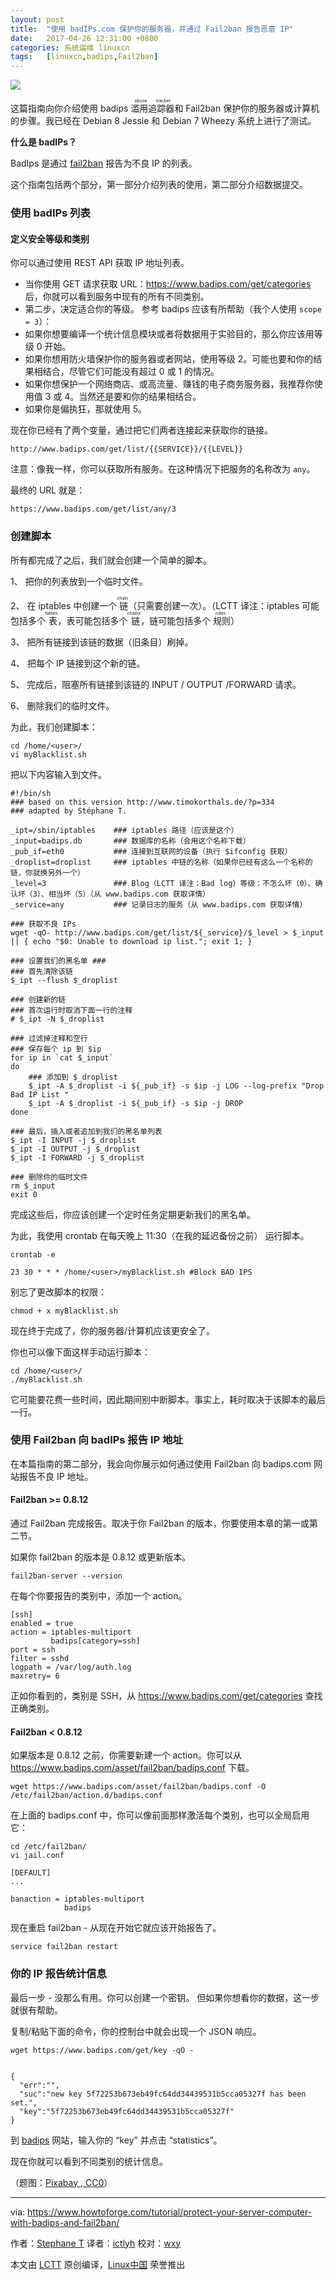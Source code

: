 ```yaml
---
layout: post
title:	"使用 badIPs.com 保护你的服务器，并通过 Fail2ban 报告恶意 IP"
date:	2017-04-26 12:31:00 +0800 
categories:	系统运维 linuxcn 
tags:	[linuxcn,badips,Fail2ban]
---
```



![](/Asserts/Images/album/201704/26/123044cdfzvlbjbh2v6vx6.jpg)


这篇指南向你介绍使用 badips <ruby> 滥用追踪器 <rp>  （ </rp> <rt>  abuse tracker </rt> <rp>  ） </rp></ruby>和 Fail2ban 保护你的服务器或计算机的步骤。我已经在 Debian 8 Jessie 和 Debian 7 Wheezy 系统上进行了测试。


**什么是 badIPs？**


BadIps 是通过 [fail2ban](http://www.fail2ban.org/) 报告为不良 IP 的列表。


这个指南包括两个部分，第一部分介绍列表的使用，第二部分介绍数据提交。


### 使用 badIPs 列表


#### 定义安全等级和类别


你可以通过使用 REST API 获取 IP 地址列表。


* 当你使用 GET 请求获取 URL：<https://www.badips.com/get/categories> 后，你就可以看到服务中现有的所有不同类别。
* 第二步，决定适合你的等级。 参考 badips 应该有所帮助（我个人使用 `scope = 3`）：
* 如果你想要编译一个统计信息模块或者将数据用于实验目的，那么你应该用等级 0 开始。
* 如果你想用防火墙保护你的服务器或者网站，使用等级 2。可能也要和你的结果相结合，尽管它们可能没有超过 0 或 1 的情况。
* 如果你想保护一个网络商店、或高流量、赚钱的电子商务服务器，我推荐你使用值 3 或 4。当然还是要和你的结果相结合。
* 如果你是偏执狂，那就使用 5。


现在你已经有了两个变量，通过把它们两者连接起来获取你的链接。



```
http://www.badips.com/get/list/{{SERVICE}}/{{LEVEL}}

```

注意：像我一样，你可以获取所有服务。在这种情况下把服务的名称改为 `any`。


最终的 URL 就是：



```
https://www.badips.com/get/list/any/3

```

### 创建脚本


所有都完成了之后，我们就会创建一个简单的脚本。


1、 把你的列表放到一个临时文件。


2、 在 iptables 中创建一个<ruby> 链 <rp>  （ </rp> <rt>  chain </rt> <rp>  ） </rp></ruby>（只需要创建一次）。（LCTT 译注：iptables 可能包括多个<ruby> 表 <rp>  （ </rp> <rt>  tables </rt> <rp>  ） </rp></ruby>，表可能包括多个<ruby> 链 <rp>  （ </rp> <rt>  chains </rt> <rp>  ） </rp></ruby>，链可能包括多个<ruby> 规则 <rp>  （ </rp> <rt>  rules </rt> <rp>  ） </rp></ruby>）


3、 把所有链接到该链的数据（旧条目）刷掉。


4、 把每个 IP 链接到这个新的链。


5、 完成后，阻塞所有链接到该链的 INPUT / OUTPUT /FORWARD 请求。


6、 删除我们的临时文件。


为此，我们创建脚本：



```
cd /home/<user>/
vi myBlacklist.sh

```

把以下内容输入到文件。



```
#!/bin/sh
### based on this version http://www.timokorthals.de/?p=334
### adapted by Stéphane T.

_ipt=/sbin/iptables    ### iptables 路径（应该是这个）
_input=badips.db       ### 数据库的名称（会用这个名称下载）
_pub_if=eth0           ### 连接到互联网的设备（执行 $ifconfig 获取）
_droplist=droplist     ### iptables 中链的名称（如果你已经有这么一个名称的链，你就换另外一个）
_level=3               ### Blog（LCTT 译注：Bad log）等级：不怎么坏（0）、确认坏（3）、相当坏（5）（从 www.badips.com 获取详情）
_service=any           ### 记录日志的服务（从 www.badips.com 获取详情）

### 获取不良 IPs
wget -qO- http://www.badips.com/get/list/${_service}/$_level > $_input || { echo "$0: Unable to download ip list."; exit 1; }

### 设置我们的黑名单 ###
### 首先清除该链
$_ipt --flush $_droplist

### 创建新的链
### 首次运行时取消下面一行的注释
# $_ipt -N $_droplist

### 过滤掉注释和空行
### 保存每个 ip 到 $ip
for ip in `cat $_input`
do
    ### 添加到 $_droplist
    $_ipt -A $_droplist -i ${_pub_if} -s $ip -j LOG --log-prefix "Drop Bad IP List "
    $_ipt -A $_droplist -i ${_pub_if} -s $ip -j DROP
done

### 最后，插入或者追加到我们的黑名单列表
$_ipt -I INPUT -j $_droplist
$_ipt -I OUTPUT -j $_droplist
$_ipt -I FORWARD -j $_droplist

### 删除你的临时文件
rm $_input
exit 0
```

完成这些后，你应该创建一个定时任务定期更新我们的黑名单。


为此，我使用 crontab 在每天晚上 11:30（在我的延迟备份之前） 运行脚本。



```
crontab -e

```


```
23 30 * * * /home/<user>/myBlacklist.sh #Block BAD IPS

```

别忘了更改脚本的权限：



```
chmod + x myBlacklist.sh

```

现在终于完成了，你的服务器/计算机应该更安全了。


你也可以像下面这样手动运行脚本：



```
cd /home/<user>/
./myBlacklist.sh

```

它可能要花费一些时间，因此期间别中断脚本。事实上，耗时取决于该脚本的最后一行。


### 使用 Fail2ban 向 badIPs 报告 IP 地址


在本篇指南的第二部分，我会向你展示如何通过使用 Fail2ban 向 badips.com 网站报告不良 IP 地址。


#### Fail2ban >= 0.8.12


通过 Fail2ban 完成报告。取决于你 Fail2ban 的版本，你要使用本章的第一或第二节。


如果你 fail2ban 的版本是 0.8.12 或更新版本。



```
fail2ban-server --version

```

在每个你要报告的类别中，添加一个 action。



```
[ssh]
enabled = true
action = iptables-multiport
         badips[category=ssh]
port = ssh
filter = sshd
logpath = /var/log/auth.log
maxretry= 6

```

正如你看到的，类别是 SSH，从 <https://www.badips.com/get/categories> 查找正确类别。


#### Fail2ban < 0.8.12


如果版本是 0.8.12 之前，你需要新建一个 action。你可以从 <https://www.badips.com/asset/fail2ban/badips.conf> 下载。



```
wget https://www.badips.com/asset/fail2ban/badips.conf -O /etc/fail2ban/action.d/badips.conf

```

在上面的 badips.conf 中，你可以像前面那样激活每个类别，也可以全局启用它：



```
cd /etc/fail2ban/
vi jail.conf

```


```
[DEFAULT]
...

banaction = iptables-multiport
            badips

```

现在重启 fail2ban - 从现在开始它就应该开始报告了。



```
service fail2ban restart

```

### 你的 IP 报告统计信息


最后一步 - 没那么有用。你可以创建一个密钥。 但如果你想看你的数据，这一步就很有帮助。


复制/粘贴下面的命令，你的控制台中就会出现一个 JSON 响应。



```
wget https://www.badips.com/get/key -qO -

```


```

{
  "err":"",
  "suc":"new key 5f72253b673eb49fc64dd34439531b5cca05327f has been set.",
  "key":"5f72253b673eb49fc64dd34439531b5cca05327f"
}

```

到 [badips](https://www.badips.com/) 网站，输入你的 “key” 并点击 “statistics”。


现在你就可以看到不同类别的统计信息。


（题图：[Pixabay , CC0](https://pixabay.com/zh/%E9%BB%91%E5%AE%A2-%E6%94%BB%E5%87%BB-%E6%8E%A9%E7%A0%81-%E4%BA%92%E8%81%94%E7%BD%91-%E5%8C%BF%E5%90%8D-%E4%BA%8C%E8%BF%9B%E5%88%B6-%E4%B8%80-%E7%BD%91%E7%BB%9C-%E7%8A%AF%E7%BD%AA-1872304/)）




---


via: <https://www.howtoforge.com/tutorial/protect-your-server-computer-with-badips-and-fail2ban/>


作者：[Stephane T](https://www.howtoforge.com/tutorial/protect-your-server-computer-with-badips-and-fail2ban/) 译者：[ictlyh](https://github.com/ictlyh) 校对：[wxy](https://github.com/wxy)


本文由 [LCTT](https://github.com/LCTT/TranslateProject) 原创编译，[Linux中国](https://linux.cn/) 荣誉推出
